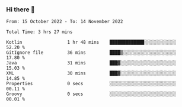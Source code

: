 ### Hi there 👋

<!--START_SECTION:waka-->

```text
From: 15 October 2022 - To: 14 November 2022

Total Time: 3 hrs 27 mins

Kotlin                 1 hr 48 mins    █████████████░░░░░░░░░░░░   52.20 %
GitIgnore file         36 mins         ████▒░░░░░░░░░░░░░░░░░░░░   17.80 %
Java                   31 mins         ███▓░░░░░░░░░░░░░░░░░░░░░   15.03 %
XML                    30 mins         ███▓░░░░░░░░░░░░░░░░░░░░░   14.85 %
Properties             0 secs          ░░░░░░░░░░░░░░░░░░░░░░░░░   00.11 %
Groovy                 0 secs          ░░░░░░░░░░░░░░░░░░░░░░░░░   00.01 %
```

<!--END_SECTION:waka-->

<!--
**jaimesalcedo1/jaimesalcedo1** is a ✨ _special_ ✨ repository because its `README.md` (this file) appears on your GitHub profile.

Here are some ideas to get you started:

- 🔭 I’m currently working on ...
- 🌱 I’m currently learning ...
- 👯 I’m looking to collaborate on ...
- 🤔 I’m looking for help with ...
- 💬 Ask me about ...
- 📫 How to reach me: ...
- 😄 Pronouns: ...
- ⚡ Fun fact: ...
-->
